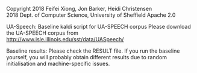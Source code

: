 Copyright 2018  Feifei Xiong, Jon Barker, Heidi Christensen           
          2018  Dept. of Computer Science, University of Sheffield
Apache 2.0

UA-Speech:
Baseline kaldi script for UA-SPEECH corpus
Please download the UA-SPEECH corpus from http://www.isle.illinois.edu/sst/data/UASpeech/

Baseline results:
Please check the RESULT file.
If you run the baseline yourself, you will probably obtain different results due to random initialisation and machine-specific issues.
